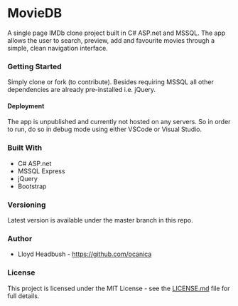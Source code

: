 # MovieDB

A single page IMDb clone project built in C# ASP.net and MSSQL. The app allows the user to search, preview, add and favourite movies through a simple, clean navigation interface.

### Getting Started
Simply clone or fork (to contribute). Besides requiring MSSQL all other dependencies are already pre-installed i.e. jQuery.

#### Deployment
The app is unpublished and currently not hosted on any servers. So in order to run, do so in debug mode using either VSCode or Visual Studio.


### Built With
 - C# ASP.net
 - MSSQL Express
 - jQuery
 - Bootstrap

### Versioning
Latest version is available under the master branch in this repo.

### Author
 - Lloyd Headbush - https://github.com/ocanica

### License
This project is licensed under the MIT License - see the [LICENSE.md](https://github.com/ocanica/MovieDB/blob/master/LICENSE) file for full details.
